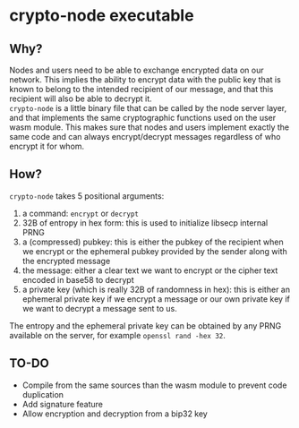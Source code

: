 # crypto-node executable

## Why?

Nodes and users need to be able to exchange encrypted data on our network. This implies the ability to encrypt data with the public key that is known to belong to the intended recipient of our message, and that this recipient will also be able to decrypt it.  
`crypto-node` is a little binary file that can be called by the node server layer, and that implements the same cryptographic functions used on the user wasm module. This makes sure that nodes and users implement exactly the same code and can always encrypt/decrypt messages regardless of who encrypt it for whom.  

## How?

`crypto-node` takes 5 positional arguments:
1. a command: `encrypt` or `decrypt`
2. 32B of entropy in hex form: this is used to initialize libsecp internal PRNG
3. a (compressed) pubkey: this is either the pubkey of the recipient when we encrypt or the ephemeral pubkey provided by the sender along with the encrypted message
4. the message: either a clear text we want to encrypt or the cipher text encoded in base58 to decrypt
5. a private key (which is really 32B of randomness in hex): this is either an ephemeral private key if we encrypt a message or our own private key if we want to decrypt a message sent to us.

The entropy and the ephemeral private key can be obtained by any PRNG available on the server, for example `openssl rand -hex 32`.

## TO-DO
* Compile from the same sources than the wasm module to prevent code duplication
* Add signature feature
* Allow encryption and decryption from a bip32 key

